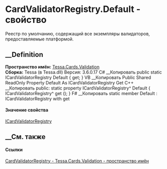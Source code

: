 # CardValidatorRegistry.Default - свойство
Реестр по умолчанию, содержащий все экземпляры валидаторов, предоставляемые
платформой.
## __Definition
 **Пространство имён:** [Tessa.Cards.Validation](N_Tessa_Cards_Validation.htm)  
 **Сборка:** Tessa (в Tessa.dll) Версия: 3.6.0.17
C# __Копировать
     public static ICardValidatorRegistry Default { get; }
VB __Копировать
     Public Shared ReadOnly Property Default As ICardValidatorRegistry
    	Get
C++ __Копировать
     public:
    static property ICardValidatorRegistry^ Default {
    	ICardValidatorRegistry^ get ();
    }
F# __Копировать
     static member Default : ICardValidatorRegistry with get
#### Значение свойства
[ICardValidatorRegistry](T_Tessa_Cards_Validation_ICardValidatorRegistry.htm)
##  __См. также
#### Ссылки
[CardValidatorRegistry - ](T_Tessa_Cards_Validation_CardValidatorRegistry.htm)
[Tessa.Cards.Validation - пространство имён](N_Tessa_Cards_Validation.htm)
